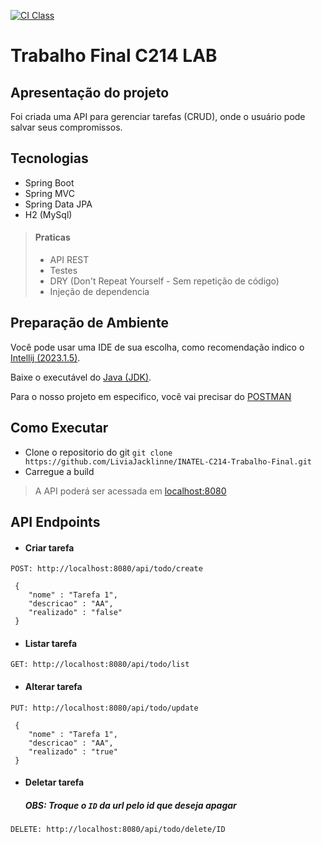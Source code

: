 [![CI Class](https://github.com/LiviaJacklinne/INATEL-C214-Trabalho-Final/actions/workflows/maven.yml/badge.svg)](https://github.com/LiviaJacklinne/INATEL-C214-Trabalho-Final/actions/workflows/maven.yml)


# Trabalho Final C214 LAB

## Apresentação do projeto
Foi criada uma API para gerenciar tarefas (CRUD), onde o usuário pode salvar seus compromissos.

## Tecnologias
* Spring Boot
* Spring MVC
* Spring Data JPA
* H2 (MySql)
> #### Praticas
>* API REST
>* Testes
>* DRY (Don't Repeat Yourself - Sem repetição de código)
>* Injeção de dependencia


## Preparação de Ambiente

Você pode usar uma IDE de sua escolha, como recomendação indico o [Intellij (2023.1.5)](https://www.jetbrains.com/pt-br/idea/download/other.html).

Baixe o executável do [Java (JDK)](https://www.oracle.com/br/java/technologies/downloads/#jdk21-windows).

Para o nosso projeto em especifico, você vai precisar do [POSTMAN](https://www.postman.com/downloads/)

## Como Executar

* Clone o repositorio do git `git clone https://github.com/LiviaJacklinne/INATEL-C214-Trabalho-Final.git`
* Carregue a build 

> A API poderá ser acessada em [localhost:8080](http://localhost:8080)

## API Endpoints
 * #### Criar tarefa 
``` 
POST: http://localhost:8080/api/todo/create

 {
    "nome" : "Tarefa 1",
    "descricao" : "AA",
    "realizado" : "false"
 }
```

* #### Listar tarefa
```
GET: http://localhost:8080/api/todo/list
```

* #### Alterar tarefa
``` 
PUT: http://localhost:8080/api/todo/update

 {
    "nome" : "Tarefa 1",
    "descricao" : "AA",
    "realizado" : "true"
 }
``` 

* #### Deletar tarefa
    #####  OBS: Troque o `ID` da url pelo id que deseja apagar
``` 
DELETE: http://localhost:8080/api/todo/delete/ID
```
